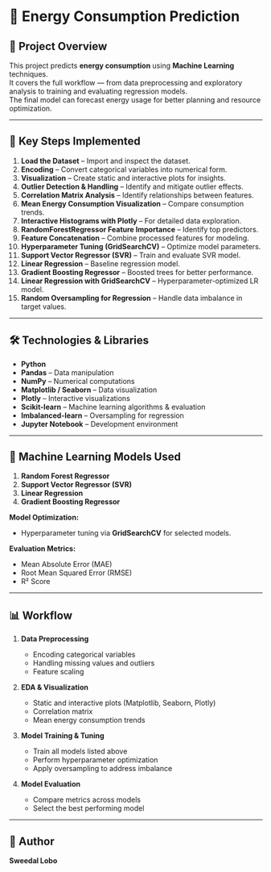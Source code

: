 
# 🔋 Energy Consumption Prediction

## 📌 Project Overview
This project predicts **energy consumption** using **Machine Learning** techniques.  
It covers the full workflow — from data preprocessing and exploratory analysis to training and evaluating regression models.  
The final model can forecast energy usage for better planning and resource optimization.

---
## 🚀 Key Steps Implemented
1. **Load the Dataset** – Import and inspect the dataset.  
2. **Encoding** – Convert categorical variables into numerical form.  
3. **Visualization** – Create static and interactive plots for insights.  
4. **Outlier Detection & Handling** – Identify and mitigate outlier effects.  
5. **Correlation Matrix Analysis** – Identify relationships between features.  
6. **Mean Energy Consumption Visualization** – Compare consumption trends.  
7. **Interactive Histograms with Plotly** – For detailed data exploration.  
8. **RandomForestRegressor Feature Importance** – Identify top predictors.  
9. **Feature Concatenation** – Combine processed features for modeling.  
10. **Hyperparameter Tuning (GridSearchCV)** – Optimize model parameters.  
11. **Support Vector Regressor (SVR)** – Train and evaluate SVR model.  
12. **Linear Regression** – Baseline regression model.  
13. **Gradient Boosting Regressor** – Boosted trees for better performance.  
14. **Linear Regression with GridSearchCV** – Hyperparameter-optimized LR model.  
15. **Random Oversampling for Regression** – Handle data imbalance in target values.

---

## 🛠️ Technologies & Libraries
- **Python**
- **Pandas** – Data manipulation
- **NumPy** – Numerical computations
- **Matplotlib / Seaborn** – Data visualization
- **Plotly** – Interactive visualizations
- **Scikit-learn** – Machine learning algorithms & evaluation
- **Imbalanced-learn** – Oversampling for regression
- **Jupyter Notebook** – Development environment

---

## 🤖 Machine Learning Models Used
1. **Random Forest Regressor**
2. **Support Vector Regressor (SVR)**
3. **Linear Regression**  
4. **Gradient Boosting Regressor**

**Model Optimization:**  
- Hyperparameter tuning via **GridSearchCV** for selected models.

**Evaluation Metrics:**  
- Mean Absolute Error (MAE)  
- Root Mean Squared Error (RMSE)  
- R² Score  

---

## 📊 Workflow
1. **Data Preprocessing**  
   - Encoding categorical variables  
   - Handling missing values and outliers  
   - Feature scaling  

2. **EDA & Visualization**  
   - Static and interactive plots (Matplotlib, Seaborn, Plotly)  
   - Correlation matrix  
   - Mean energy consumption trends  

3. **Model Training & Tuning**  
   - Train all models listed above  
   - Perform hyperparameter optimization  
   - Apply oversampling to address imbalance  

4. **Model Evaluation**  
   - Compare metrics across models  
   - Select the best performing model

---

## 👤 Author

**Sweedal Lobo**




